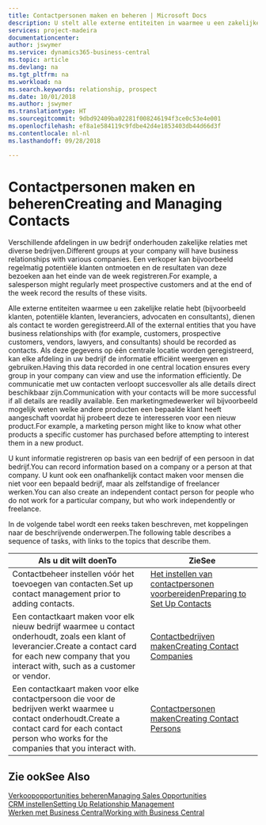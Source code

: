 ```yaml
---
title: Contactpersonen maken en beheren | Microsoft Docs
description: U stelt alle externe entiteiten in waarmee u een zakelijke relatie hebt (zoals prospects, klanten, leveranciers en consultants) als contacten.
services: project-madeira
documentationcenter: 
author: jswymer
ms.service: dynamics365-business-central
ms.topic: article
ms.devlang: na
ms.tgt_pltfrm: na
ms.workload: na
ms.search.keywords: relationship, prospect
ms.date: 10/01/2018
ms.author: jswymer
ms.translationtype: HT
ms.sourcegitcommit: 9dbd92409ba02281f008246194f3ce0c53e4e001
ms.openlocfilehash: ef8a1e584119c9fdbe42d4e1853403db44d66d3f
ms.contentlocale: nl-nl
ms.lasthandoff: 09/28/2018

---
```

# <a name="creating-and-managing-contacts"></a><span data-ttu-id="cd76c-103">Contactpersonen maken en beheren</span><span class="sxs-lookup"><span data-stu-id="cd76c-103">Creating and Managing Contacts</span></span>
<span data-ttu-id="cd76c-104">Verschillende afdelingen in uw bedrijf onderhouden zakelijke relaties met diverse bedrijven.</span><span class="sxs-lookup"><span data-stu-id="cd76c-104">Different groups at your company will have business relationships with various companies.</span></span> <span data-ttu-id="cd76c-105">Een verkoper kan bijvoorbeeld regelmatig potentiële klanten ontmoeten en de resultaten van deze bezoeken aan het einde van de week registreren.</span><span class="sxs-lookup"><span data-stu-id="cd76c-105">For example, a salesperson might regularly meet prospective customers and at the end of the week record the results of these visits.</span></span>

<span data-ttu-id="cd76c-106">Alle externe entiteiten waarmee u een zakelijke relatie hebt (bijvoorbeeld klanten, potentiële klanten, leveranciers, advocaten en consultants), dienen als contact te worden geregistreerd.</span><span class="sxs-lookup"><span data-stu-id="cd76c-106">All of the external entities that you have business relationships with (for example, customers, prospective customers, vendors, lawyers, and consultants) should be recorded as contacts.</span></span> <span data-ttu-id="cd76c-107">Als deze gegevens op één centrale locatie worden geregistreerd, kan elke afdeling in uw bedrijf de informatie efficiënt weergeven en gebruiken.</span><span class="sxs-lookup"><span data-stu-id="cd76c-107">Having this data recorded in one central location ensures every group in your company can view and use the information efficiently.</span></span> <span data-ttu-id="cd76c-108">De communicatie met uw contacten verloopt succesvoller als alle details direct beschikbaar zijn.</span><span class="sxs-lookup"><span data-stu-id="cd76c-108">Communication with your contacts will be more successful if all details are readily available.</span></span> <span data-ttu-id="cd76c-109">Een marketingmedewerker wil bijvoorbeeld mogelijk weten welke andere producten een bepaalde klant heeft aangeschaft voordat hij probeert deze te interesseren voor een nieuw product.</span><span class="sxs-lookup"><span data-stu-id="cd76c-109">For example, a marketing person might like to know what other products a specific customer has purchased before attempting to interest them in a new product.</span></span>

<span data-ttu-id="cd76c-110">U kunt informatie registreren op basis van een bedrijf of een persoon in dat bedrijf.</span><span class="sxs-lookup"><span data-stu-id="cd76c-110">You can record information based on a company or a person at that company.</span></span> <span data-ttu-id="cd76c-111">U kunt ook een onafhankelijk contact maken voor mensen die niet voor een bepaald bedrijf, maar als zelfstandige of freelancer werken.</span><span class="sxs-lookup"><span data-stu-id="cd76c-111">You can also create an independent contact person for people who do not work for a particular company, but who work independently or freelance.</span></span>

<span data-ttu-id="cd76c-112">In de volgende tabel wordt een reeks taken beschreven, met koppelingen naar de beschrijvende onderwerpen.</span><span class="sxs-lookup"><span data-stu-id="cd76c-112">The following table describes a sequence of tasks, with links to the topics that describe them.</span></span>

| <span data-ttu-id="cd76c-113">Als u dit wilt doen</span><span class="sxs-lookup"><span data-stu-id="cd76c-113">To</span></span> | <span data-ttu-id="cd76c-114">Zie</span><span class="sxs-lookup"><span data-stu-id="cd76c-114">See</span></span> |
| --- | --- |
| <span data-ttu-id="cd76c-115">Contactbeheer instellen vóór het toevoegen van contacten.</span><span class="sxs-lookup"><span data-stu-id="cd76c-115">Set up contact management prior to adding contacts.</span></span> |[<span data-ttu-id="cd76c-116">Het instellen van contactpersonen voorbereiden</span><span class="sxs-lookup"><span data-stu-id="cd76c-116">Preparing to Set Up Contacts</span></span>](marketing-setup-contacts.md) |
| <span data-ttu-id="cd76c-117">Een contactkaart maken voor elk nieuw bedrijf waarmee u contact onderhoudt, zoals een klant of leverancier.</span><span class="sxs-lookup"><span data-stu-id="cd76c-117">Create a contact card for each new company that you interact with, such as a customer or vendor.</span></span> |[<span data-ttu-id="cd76c-118">Contactbedrijven maken</span><span class="sxs-lookup"><span data-stu-id="cd76c-118">Creating Contact Companies</span></span>](marketing-create-contact-companies.md) |
| <span data-ttu-id="cd76c-119">Een contactkaart maken voor elke contactpersoon die voor de bedrijven werkt waarmee u contact onderhoudt.</span><span class="sxs-lookup"><span data-stu-id="cd76c-119">Create a contact card for each contact person who works for the companies that you interact with.</span></span> |[<span data-ttu-id="cd76c-120">Contactpersonen maken</span><span class="sxs-lookup"><span data-stu-id="cd76c-120">Creating Contact Persons</span></span>](marketing-create-contact-persons.md) |

## <a name="see-also"></a><span data-ttu-id="cd76c-121">Zie ook</span><span class="sxs-lookup"><span data-stu-id="cd76c-121">See Also</span></span>
[<span data-ttu-id="cd76c-122">Verkoopopportunities beheren</span><span class="sxs-lookup"><span data-stu-id="cd76c-122">Managing Sales Opportunities</span></span>](marketing-manage-sales-opportunities.md)  
[<span data-ttu-id="cd76c-123">CRM instellen</span><span class="sxs-lookup"><span data-stu-id="cd76c-123">Setting Up Relationship Management</span></span>](marketing-setup-marketing.md)  
[<span data-ttu-id="cd76c-124">Werken met Business Central</span><span class="sxs-lookup"><span data-stu-id="cd76c-124">Working with Business Central</span></span>](ui-work-product.md)  

